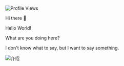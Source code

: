 #

![Profile Views](https://komarev.com/ghpvc/?username=biaov2017&label=Profile%20Views)

Hi there 👋

Hello World!

What are you doing here?

I don't know what to say, but I want to say something.

![介绍](https://readme-typing-svg.herokuapp.com?font=Ma+Shan+Zheng&duration=1500&pause=400&color=f56c6c&width=600&lines=Hi&nbsp;there&nbsp;👋;Hello&nbsp;World!;Welcome!;Good&nbsp;luck！+😃)

